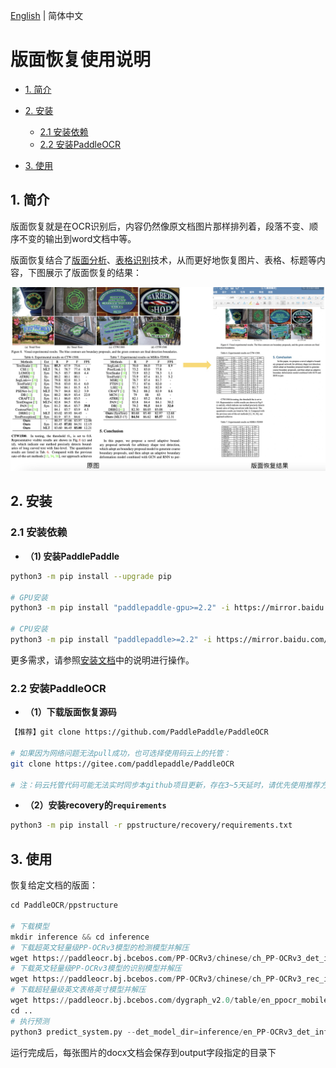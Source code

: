 [English](README.md) | 简体中文

# 版面恢复使用说明

- [1. 简介](#1)
- [2. 安装](#2)
  - [2.1 安装依赖](#2.1)
  - [2.2 安装PaddleOCR](#2.2)

- [3. 使用](#3)


<a name="1"></a>

## 1.  简介

版面恢复就是在OCR识别后，内容仍然像原文档图片那样排列着，段落不变、顺序不变的输出到word文档中等。

版面恢复结合了[版面分析](../layout/README_ch.md)、[表格识别](../table/README_ch.md)技术，从而更好地恢复图片、表格、标题等内容，下图展示了版面恢复的结果：

<div align="center">
<img src="../docs/table/recovery.jpg"  width = "700" />
</div>
<a name="2"></a>

## 2. 安装

<a name="2.1"></a>

### 2.1 安装依赖

- **（1) 安装PaddlePaddle**

```bash
python3 -m pip install --upgrade pip

# GPU安装
python3 -m pip install "paddlepaddle-gpu>=2.2" -i https://mirror.baidu.com/pypi/simple

# CPU安装
python3 -m pip install "paddlepaddle>=2.2" -i https://mirror.baidu.com/pypi/simple

```

更多需求，请参照[安装文档](https://www.paddlepaddle.org.cn/install/quick)中的说明进行操作。

<a name="2.2"></a>

### 2.2 安装PaddleOCR

- **（1）下载版面恢复源码**

```bash
【推荐】git clone https://github.com/PaddlePaddle/PaddleOCR

# 如果因为网络问题无法pull成功，也可选择使用码云上的托管：
git clone https://gitee.com/paddlepaddle/PaddleOCR

# 注：码云托管代码可能无法实时同步本github项目更新，存在3~5天延时，请优先使用推荐方式。
```

- **（2）安装recovery的`requirements`**

```bash
python3 -m pip install -r ppstructure/recovery/requirements.txt
```

<a name="3"></a>

## 3. 使用

恢复给定文档的版面：

```python
cd PaddleOCR/ppstructure

# 下载模型
mkdir inference && cd inference
# 下载超英文轻量级PP-OCRv3模型的检测模型并解压
wget https://paddleocr.bj.bcebos.com/PP-OCRv3/chinese/ch_PP-OCRv3_det_infer.tar && tar xf ch_PP-OCRv3_det_infer.tar
# 下载英文轻量级PP-OCRv3模型的识别模型并解压
wget https://paddleocr.bj.bcebos.com/PP-OCRv3/chinese/ch_PP-OCRv3_rec_infer.tar && tar xf  ch_PP-OCRv3_rec_infer.tar
# 下载超轻量级英文表格英寸模型并解压
wget https://paddleocr.bj.bcebos.com/dygraph_v2.0/table/en_ppocr_mobile_v2.0_table_structure_infer.tar && tar xf en_ppocr_mobile_v2.0_table_structure_infer.tar
cd ..
# 执行预测
python3 predict_system.py --det_model_dir=inference/en_PP-OCRv3_det_infer --rec_model_dir=inference/en_PP-OCRv3_rec_infer --table_model_dir=inference/en_ppocr_mobile_v2.0_table_structure_infer --rec_char_dict_path=../ppocr/utils/en_dict.txt --table_char_dict_path=../ppocr/utils/dict/table_structure_dict.txt --output ./output/table --rec_image_shape=3,48,320 --vis_font_path=../doc/fonts/simfang.ttf --recovery=True --image_dir=./docs/table/1.png
```

运行完成后，每张图片的docx文档会保存到output字段指定的目录下

